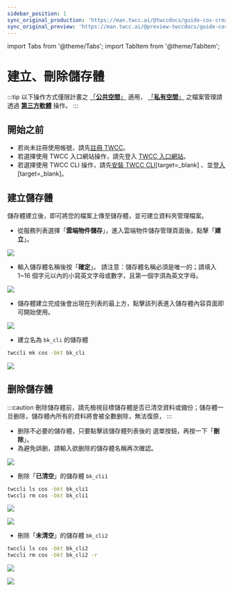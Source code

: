 ```yaml
---
sidebar_position: 1
sync_original_production: 'https://man.twcc.ai/@twccdocs/guide-cos-create-delete-bucket-zh' 
sync_original_preview: 'https://man.twcc.ai/@preview-twccdocs/guide-cos-create-delete-bucket-zh'
---
```


import Tabs from '@theme/Tabs';
import TabItem from '@theme/TabItem';

# 建立、刪除儲存體

:::tip
以下操作方式僅限計畫之 [「<ins>**公共空間<i class="fa fa-question-circle fa-question-circle-for-service" aria-hidden="true"></i>**」</ins>](https://man.twcc.ai/@twccdocs/doc-cos-main-zh/%2F%40TWSC%2Fcos-overview-zh) 適用， [「<ins>**私有空間<i class="fa fa-question-circle fa-question-circle-for-service" aria-hidden="true"></i>**」</ins>](https://man.twcc.ai/@twccdocs/doc-cos-main-zh/%2F%40TWSC%2Fcos-overview-zh) 之檔案管理請透過 [<ins>**第三方軟體**</ins>](https://man.twcc.ai/@twccdocs/doc-cos-main-zh/https%3A%2F%2Fman.twcc.ai%2F%40TWSC%2Fguide-cos-connect-info-zh) 操作。
:::

## 開始之前

- 若尚未註冊使用帳號，請先[註冊 TWCC](https://www.twcc.ai/)。
- 若選擇使用 TWCC 入口網站操作，請先登入 [TWCC 入口網站](https://www.twcc.ai/)。
- 若選擇使用 TWCC CLI 操作，請先[安裝 TWCC CLI](https://man.twcc.ai/XP63CErkQve0tlN0oHxrcA?view#1-2-%E5%AE%89%E8%A3%9DTWCC-CLI)[target=_blank] 、並[登入](https://man.twcc.ai/XP63CErkQve0tlN0oHxrcA?view#1-3-%E9%80%B2%E5%85%A5-TWCC_CLI-%E7%92%B0%E5%A2%83%E4%B8%A6%E9%96%8B%E5%A7%8B%E4%BD%BF%E7%94%A8%E6%9C%8D%E5%8B%99)[target=_blank]。


## 建立儲存體

儲存體建立後，即可將您的檔案上傳至儲存體，並可建立資料夾管理檔案。

<Tabs>
  <TabItem value="TWCC 入口網站" label="TWCC 入口網站" default>


    
* 從服務列表選擇「**雲端物件儲存**」，進入雲端物件儲存管理頁面後，點擊「**建立**」。


![](https://cos.twcc.ai/SYS-MANUAL/uploads/upload_06609da5863d45a3b4ba6f9b52ed639e.png)



* 輸入儲存體名稱後按「**確定**」。 請注意：儲存體名稱必須是唯一的；請填入 1~16 個字元以內的小寫英文字母或數字，且第一個字須為英文字母。

![](https://cos.twcc.ai/SYS-MANUAL/uploads/upload_9856f51aa6c23408a3ef29837b2c4eac.png)


* 儲存體建立完成後會出現在列表的最上方，點擊該列表進入儲存體內容頁面即可開始使用。


![](https://cos.twcc.ai/SYS-MANUAL/uploads/upload_da6458b4e784d6c758fda967e3a4ffb7.png)



  </TabItem>
  <TabItem value="TWCC CLI" label="TWCC CLI">
    


- 建立名為 `bk_cli` 的儲存體

```bash
twccli mk cos -bkt bk_cli
```

![](https://cos.twcc.ai/SYS-MANUAL/uploads/upload_fc30b6409e2372886223660e2aefd2da.png)

  </TabItem>
</Tabs>

## 删除儲存體

:::caution
刪除儲存體前，請先檢視目標儲存體是否已清空資料或備份；儲存體一旦删除，儲存體內所有的資料將會被全數删除，無法復原，
:::


<Tabs>
  <TabItem value="TWCC 入口網站" label="TWCC 入口網站" default>

* 删除不必要的儲存體，只要點擊該儲存體列表後的 <i class="fa fa-ellipsis-v fa-20" aria-hidden="true"></i>  選單按鈕，再按一下「**刪除**」。
* 為避免誤删，請輸入欲删除的儲存體名稱再次確認。


![](https://cos.twcc.ai/SYS-MANUAL/uploads/upload_ef9ebf4f2386059c7c237664c33573d6.png)


  </TabItem>
  <TabItem value="TWCC CLI" label="TWCC CLI">

- 刪除「**已清空**」的儲存體 `bk_cli1` 
```bash
twccli ls cos -bkt bk_cli1
twccli rm cos -bkt bk_cli1
```  
![](https://cos.twcc.ai/SYS-MANUAL/uploads/upload_192906ce0505e7303b8e391624b6df25.png)


![](https://cos.twcc.ai/SYS-MANUAL/uploads/upload_511e9bda39e94399aa5c414b8a6cccc8.png)


- 刪除「**未清空**」的儲存體 `bk_cli2`
```bash
twccli ls cos -bkt bk_cli2
twccli rm cos -bkt bk_cli2 -r
```  
![](https://cos.twcc.ai/SYS-MANUAL/uploads/upload_8ddbded358f57f02685f4bd887545a60.png)

![](https://cos.twcc.ai/SYS-MANUAL/uploads/upload_22bf710e843dce06cb3468f4ecc8824d.png)

  </TabItem>
</Tabs>